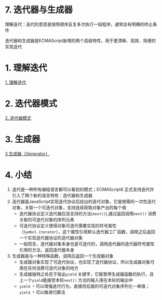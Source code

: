 # 7. 迭代器与生成器

理解迭代：迭代的意思是按照顺序反复多次执行一段程序，通常会有明确的终止条件

迭代器和生成器是ECMAScript新增的两个高级特性，用于更清晰、高效、简便的实现迭代

# 1. 理解迭代

[1. 理解迭代](7%20%E8%BF%AD%E4%BB%A3%E5%99%A8%E4%B8%8E%E7%94%9F%E6%88%90%E5%99%A8/1%20%E7%90%86%E8%A7%A3%E8%BF%AD%E4%BB%A3.md)

# 2. 迭代器模式

[2. 迭代器模式](7%20%E8%BF%AD%E4%BB%A3%E5%99%A8%E4%B8%8E%E7%94%9F%E6%88%90%E5%99%A8/2%20%E8%BF%AD%E4%BB%A3%E5%99%A8%E6%A8%A1%E5%BC%8F.md)

# 3. 生成器

[3 生成器（Generator）](7%20%E8%BF%AD%E4%BB%A3%E5%99%A8%E4%B8%8E%E7%94%9F%E6%88%90%E5%99%A8/3%20%E7%94%9F%E6%88%90%E5%99%A8%EF%BC%88Generator%EF%BC%89.md)

# 4. 小结

1. 迭代是一种所有编程语言都可以看到的模式；ECMAScript6 正式支持迭代并引入了两个新的语言特性：迭代器和生成器
2. 迭代器是JavaScript实现迭代协议后给出的迭代对象，它是按需的一次性迭代对象，关联一个可迭代对象，支持连续获取对象产出的每个值
    - 迭代器协议定义迭代器应该支持的方法(`next()`),通过返回调用`next()` 消费关联的可迭代对象的序列元素
    - 可迭代协议定义使得对象可迭代需要实现的符号属性（`Symbol.iterator`），这个属性引用默认迭代器工厂函数，调用之后返回一个实现迭代器协议的迭代器对象
    - 一般而言，迭代器对象本身也是可迭代的，调用迭代器的迭代器符号属性引用的方法，返回迭代器本身
3. 生成器是与一种特殊函数，调用后返回一个生成器对象
    - 生成器对象实现了可迭代协议，也实现了迭代器协议，所以生成器对象可用在任何消费可迭代对象的地方
    - 生成器独特之处在于指出`yield` 关键字，它能暂停生成器函数的执行，且上一个`yield`能接受本轮`next()` 方法的输入用在本轮的输出中
    - `yield *` 可以增强迭代行为，直接将后面的可迭代对象序列化一串值；`yield *` 可以做递归算法